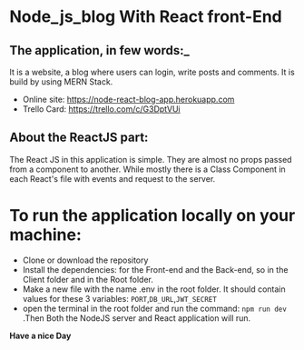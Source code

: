 # Node_js_blog With React front-End

## The application, in few words:\_

It is a website, a blog where users can login, write posts and comments.
It is build by using MERN Stack.

- Online site: https://node-react-blog-app.herokuapp.com
- Trello Card: https://trello.com/c/G3DptVUi

## About the ReactJS part:

The React JS in this application is simple. They are almost no props passed from a component to another. While mostly there is a Class Component in each React's file with events and request to the server.

# To run the application locally on your machine:

- Clone or download the repository
- Install the dependencies: for the Front-end and the Back-end, so in the Client folder and in the Root folder.
- Make a new file with the name .env in the root folder. It should contain values for these 3 variables: `PORT`,`DB_URL`,`JWT_SECRET`
- open the terminal in the root folder and run the command: `npm run dev` .Then Both the NodeJS server and React application will run.

**Have a nice Day**
